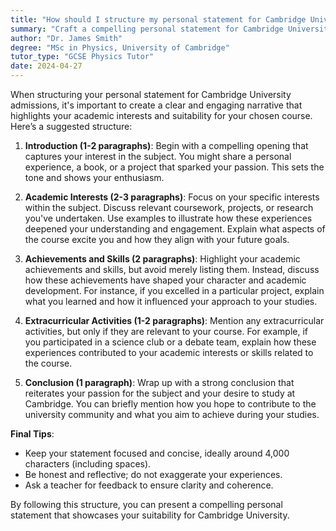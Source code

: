 ```yaml
---
title: "How should I structure my personal statement for Cambridge University admissions?"
summary: "Craft a compelling personal statement for Cambridge University by outlining your passion, academic interests, achievements, and future goals in a clear narrative."
author: "Dr. James Smith"
degree: "MSc in Physics, University of Cambridge"
tutor_type: "GCSE Physics Tutor"
date: 2024-04-27
---
```


When structuring your personal statement for Cambridge University admissions, it's important to create a clear and engaging narrative that highlights your academic interests and suitability for your chosen course. Here’s a suggested structure:

1. **Introduction (1-2 paragraphs)**: 
   Begin with a compelling opening that captures your interest in the subject. You might share a personal experience, a book, or a project that sparked your passion. This sets the tone and shows your enthusiasm.

2. **Academic Interests (2-3 paragraphs)**:
   Focus on your specific interests within the subject. Discuss relevant coursework, projects, or research you've undertaken. Use examples to illustrate how these experiences deepened your understanding and engagement. Explain what aspects of the course excite you and how they align with your future goals.

3. **Achievements and Skills (2 paragraphs)**:
   Highlight your academic achievements and skills, but avoid merely listing them. Instead, discuss how these achievements have shaped your character and academic development. For instance, if you excelled in a particular project, explain what you learned and how it influenced your approach to your studies.

4. **Extracurricular Activities (1-2 paragraphs)**: 
   Mention any extracurricular activities, but only if they are relevant to your course. For example, if you participated in a science club or a debate team, explain how these experiences contributed to your academic interests or skills related to the course.

5. **Conclusion (1 paragraph)**:
   Wrap up with a strong conclusion that reiterates your passion for the subject and your desire to study at Cambridge. You can briefly mention how you hope to contribute to the university community and what you aim to achieve during your studies.

**Final Tips**:
- Keep your statement focused and concise, ideally around 4,000 characters (including spaces).
- Be honest and reflective; do not exaggerate your experiences.
- Ask a teacher for feedback to ensure clarity and coherence. 

By following this structure, you can present a compelling personal statement that showcases your suitability for Cambridge University.
    